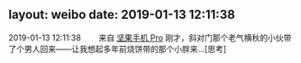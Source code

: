 layout: weibo
date: 2019-01-13 12:11:38
---
<meta name="referrer" content="no-referrer" />

2019-01-13 12:11:38  &nbsp;&nbsp;&nbsp;&nbsp;&nbsp;&nbsp; 来自 <a href="http://app.weibo.com/t/feed/Z4AgP" rel="nofollow">坚果手机 Pro</a>
刚才，斜对门那个老气横秋的小伙带了个男人回来——让我想起多年前烧饼带的那个小胖来…[思考] ​​​
